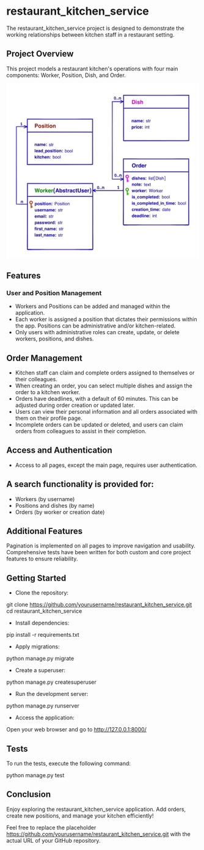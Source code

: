 # restaurant_kitchen_service
The restaurant_kitchen_service project is designed to demonstrate the working relationships between kitchen staff in a restaurant setting.

## Project Overview
This project models a restaurant kitchen's operations with four main components: Worker, Position, Dish, and Order.

![model.jpeg](model.jpeg)

## Features
### User and Position Management
* Workers and Positions can be added and managed within the application.
* Each worker is assigned a position that dictates their permissions within the app. Positions can be administrative and/or kitchen-related.
* Only users with administrative roles can create, update, or delete workers, positions, and dishes.

## Order Management
* Kitchen staff can claim and complete orders assigned to themselves or their colleagues.
* When creating an order, you can select multiple dishes and assign the order to a kitchen worker.
* Orders have deadlines, with a default of 60 minutes. This can be adjusted during order creation or updated later.
* Users can view their personal information and all orders associated with them on their profile page.
* Incomplete orders can be updated or deleted, and users can claim orders from colleagues to assist in their completion.

## Access and Authentication
* Access to all pages, except the main page, requires user authentication.

## A search functionality is provided for:
* Workers (by username)
* Positions and dishes (by name)
* Orders (by worker or creation date)

## Additional Features
Pagination is implemented on all pages to improve navigation and usability.
Comprehensive tests have been written for both custom and core project features to ensure reliability.

## Getting Started
* Clone the repository:

git clone https://github.com/yourusername/restaurant_kitchen_service.git
cd restaurant_kitchen_service

* Install dependencies:

pip install -r requirements.txt

* Apply migrations:

python manage.py migrate

* Create a superuser:

python manage.py createsuperuser

* Run the development server:

python manage.py runserver

* Access the application:

Open your web browser and go to http://127.0.0.1:8000/

## Tests
To run the tests, execute the following command:

python manage.py test

## Conclusion
Enjoy exploring the restaurant_kitchen_service application. Add orders, create new positions, and manage your kitchen efficiently!

Feel free to replace the placeholder https://github.com/yourusername/restaurant_kitchen_service.git with the actual URL of your GitHub repository.
